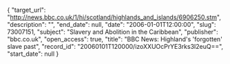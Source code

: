 {
  "target_url": "http://news.bbc.co.uk/1/hi/scotland/highlands_and_islands/6906250.stm", 
  "description": "", 
  "end_date": null, 
  "date": "2006-01-01T12:00:00", 
  "slug": 73007151, 
  "subject": "Slavery and Abolition in the Caribbean", 
  "publisher": "bbc.co.uk", 
  "open_access": true, 
  "title": "BBC News: Highland's 'forgotten' slave past", 
  "record_id": "20060101T120000/izoXXUOcPrYE3rks3I2euQ==", 
  "start_date": null
}

